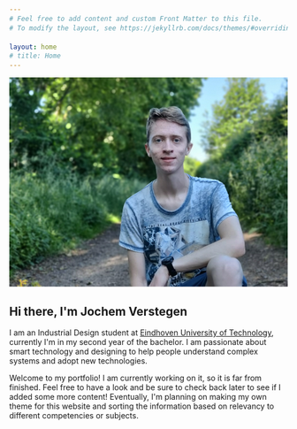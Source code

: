 ```yaml
---
# Feel free to add content and custom Front Matter to this file.
# To modify the layout, see https://jekyllrb.com/docs/themes/#overriding-theme-defaults

layout: home
# title: Home
---
```


![Cover Image](assets/images/personal-image.png)

## Hi there, I'm Jochem Verstegen
I am an Industrial Design student at [Eindhoven University of Technology](https://www.tue.nl/en/our-university/departments/industrial-design/), currently I'm in my second year of the bachelor. I am passionate about smart technology and designing to help people understand complex systems and adopt new technologies.

Welcome to my portfolio! I am currently working on it, so it is far from finished. Feel free to have a look and be sure to check back later to see if I added some more content! Eventually, I'm planning on making my own theme for this website and sorting the information based on relevancy to different competencies or subjects.